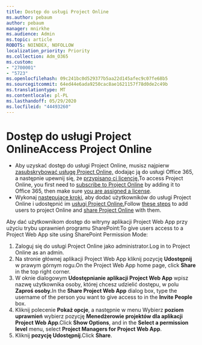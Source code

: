 ```yaml
---
title: Dostęp do usługi Project Online
ms.author: pebaum
author: pebaum
manager: mnirkhe
ms.audience: Admin
ms.topic: article
ROBOTS: NOINDEX, NOFOLLOW
localization_priority: Priority
ms.collection: Adm_O365
ms.custom:
- "2700001"
- "5723"
ms.openlocfilehash: 09c241bc0d529377b5aa22d145afec9c07fe68b5
ms.sourcegitcommit: 64ed44e6ada9250cac8ae1621157f78d0de2c49b
ms.translationtype: MT
ms.contentlocale: pl-PL
ms.lasthandoff: 05/29/2020
ms.locfileid: "44493260"
---
```

# <a name="access-project-online"></a><span data-ttu-id="f14f8-102">Dostęp do usługi Project Online</span><span class="sxs-lookup"><span data-stu-id="f14f8-102">Access Project Online</span></span>

- <span data-ttu-id="f14f8-103">Aby uzyskać dostęp do usługi Project Online, musisz najpierw [zasubskrybować usługę Project Online,](https://docs.microsoft.com/ProjectOnline/get-started-with-project-online) dodając ją do usługi Office 365, a następnie upewnij się, że [przypisano ci licencję.](https://docs.microsoft.com/ProjectOnline/step-1-sign-up-for-project-online#next-make-sure-you-can-get-in)</span><span class="sxs-lookup"><span data-stu-id="f14f8-103">To access Project Online, you first need to [subscribe to Project Online](https://docs.microsoft.com/ProjectOnline/get-started-with-project-online) by adding it to Office 365, then make sure [you are assigned a license](https://docs.microsoft.com/ProjectOnline/step-1-sign-up-for-project-online#next-make-sure-you-can-get-in).</span></span>
- <span data-ttu-id="f14f8-104">Wykonaj [następujące kroki,](https://docs.microsoft.com/ProjectOnline/step-2-add-people-to-project-online) aby dodać użytkowników do usługi Project Online i udostępnić im [usługi Project Online.](https://docs.microsoft.com/ProjectOnline/step-2-add-people-to-project-online#4-finally-share-project-online-with-the-people-you-added)</span><span class="sxs-lookup"><span data-stu-id="f14f8-104">Follow [these steps](https://docs.microsoft.com/ProjectOnline/step-2-add-people-to-project-online) to add users to project Online and [share Project Online](https://docs.microsoft.com/ProjectOnline/step-2-add-people-to-project-online#4-finally-share-project-online-with-the-people-you-added) with them.</span></span>

<span data-ttu-id="f14f8-105">Aby dać użytkownikom dostęp do witryny aplikacji Project Web App przy użyciu trybu uprawnień programu SharePoint:</span><span class="sxs-lookup"><span data-stu-id="f14f8-105">To give users access to a Project Web App site using SharePoint Permission Mode:</span></span>

1. <span data-ttu-id="f14f8-106">Zaloguj się do usługi Project Online jako administrator.</span><span class="sxs-lookup"><span data-stu-id="f14f8-106">Log in to Project Online as an admin.</span></span>
2. <span data-ttu-id="f14f8-107">Na stronie głównej aplikacji Project Web App kliknij pozycję **Udostępnij** w prawym górnym rogu.</span><span class="sxs-lookup"><span data-stu-id="f14f8-107">On the Project Web App home page, click **Share** in the top right corner.</span></span>
3. <span data-ttu-id="f14f8-108">W oknie dialogowym **Udostępnianie aplikacji Project Web App** wpisz nazwę użytkownika osoby, której chcesz udzielić dostępu, w polu **Zaproś osoby.**</span><span class="sxs-lookup"><span data-stu-id="f14f8-108">In the **Share Project Web App** dialog box, type the username of the person you want to give access to in the **Invite People** box.</span></span>
4. <span data-ttu-id="f14f8-109">Kliknij polecenie **Pokaż opcje**, a następnie w menu Wybierz **poziom uprawnień** wybierz pozycję **Menedżerowie projektów dla aplikacji Project Web App**.</span><span class="sxs-lookup"><span data-stu-id="f14f8-109">Click **Show Options**, and in the **Select a permission level** menu, select **Project Managers for Project Web App**.</span></span>
5. <span data-ttu-id="f14f8-110">Kliknij **pozycję Udostępnij**.</span><span class="sxs-lookup"><span data-stu-id="f14f8-110">Click **Share**.</span></span>
